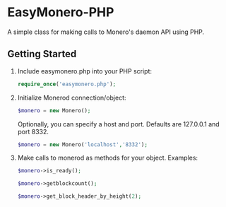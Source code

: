 EasyMonero-PHP
===============

A simple class for making calls to Monero's daemon API using PHP.

Getting Started
---------------
1. Include easymonero.php into your PHP script:

    ```php
    require_once('easymonero.php');
    ```
2. Initialize Monerod connection/object:

    ```php
    $monero = new Monero();
    ```

    Optionally, you can specify a host and port. Defaults are 127.0.0.1 and port 8332.

    ```php
    $monero = new Monero('localhost','8332');
    ```

3. Make calls to monerod as methods for your object. Examples:

    ```php
    $monero->is_ready();
    
    $monero->getblockcount();
    
    $monero->get_block_header_by_height(2);
    ```

